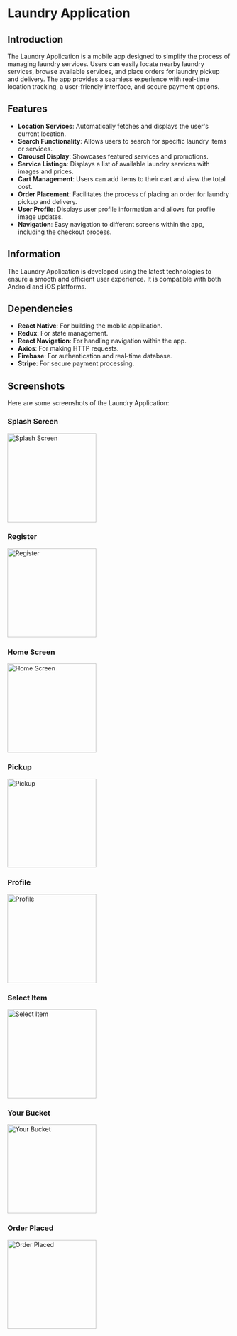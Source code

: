 # Laundry Application

## Introduction

The Laundry Application is a mobile app designed to simplify the process of managing laundry services. Users can easily locate nearby laundry services, browse available services, and place orders for laundry pickup and delivery. The app provides a seamless experience with real-time location tracking, a user-friendly interface, and secure payment options.

## Features

- **Location Services**: Automatically fetches and displays the user's current location.
- **Search Functionality**: Allows users to search for specific laundry items or services.
- **Carousel Display**: Showcases featured services and promotions.
- **Service Listings**: Displays a list of available laundry services with images and prices.
- **Cart Management**: Users can add items to their cart and view the total cost.
- **Order Placement**: Facilitates the process of placing an order for laundry pickup and delivery.
- **User Profile**: Displays user profile information and allows for profile image updates.
- **Navigation**: Easy navigation to different screens within the app, including the checkout process.

## Information

The Laundry Application is developed using the latest technologies to ensure a smooth and efficient user experience. It is compatible with both Android and iOS platforms.

## Dependencies

- **React Native**: For building the mobile application.
- **Redux**: For state management.
- **React Navigation**: For handling navigation within the app.
- **Axios**: For making HTTP requests.
- **Firebase**: For authentication and real-time database.
- **Stripe**: For secure payment processing.

## Screenshots

Here are some screenshots of the Laundry Application:

### Splash Screen
<img src="./Laundry/screenshorts/splashscreen.jpg" alt="Splash Screen" width="200"/>

### Register
<img src="./Laundry/screenshorts/Registor.jpg" alt="Register" width="200"/>

### Home Screen
<img src="./Laundry/screenshorts/Home.jpg" alt="Home Screen" width="200"/>

### Pickup
<img src="./Laundry/screenshorts/Pickup%20Detail.jpg" alt="Pickup" width="200"/>

### Profile
<img src="./Laundry/screenshorts/profile.jpg" alt="Profile" width="200"/>

### Select Item
<img src="./Laundry/screenshorts/selectItem.jpg" alt="Select Item" width="200"/>

### Your Bucket
<img src="./Laundry/screenshorts/your%20bucket.jpg" alt="Your Bucket" width="200"/>

### Order Placed
<img src="./Laundry/screenshorts/orderplaced.jpg" alt="Order Placed" width="200"/>
